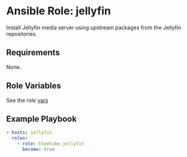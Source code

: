 # Ansible Role: jellyfin

Install Jellyfin media server using upstream packages from the Jellyfin repositories.

## Requirements

None.

## Role Variables

See the role [vars](vars/main.yml)

## Example Playbook

```yaml
- hosts: jellyfin
  roles:
    - role: bleetube.jellyfin
      become: true
```